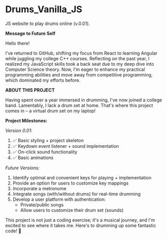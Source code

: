 # Drums_Vanilla_JS
JS website to play drums online (v.0.01).

**Message to Future Self**

Hello there!

I've returned to GitHub, shifting my focus from React to learning Angular while juggling my college C++ courses. Reflecting on the past year, I realized my JavaScript skills took a back seat due to my deep dive into Computer Science theory. Now, I'm eager to enhance my practical programming abilities and move away from competitive programming, which dominated my efforts before.

**ABOUT THIS PROJECT**

Having spent over a year immersed in drumming, I've now joined a college band. Lamentably, I lack a drum set at home. That's where this project comes in – a virtual drum set on my laptop!

**Project Milestones:**
  
*Version 0.01:*
1) ✅ Basic styling + project skeleton
2) ✅ Keydown event listener + sound implementation
3) ✅ On-click sound functionality
4) ✅ Basic animations

*Future Versions:*
1) Identify optimal and convenient keys for playing + implementation
2) Provide an option for users to customize key mappings
3) Incorporate a metronome
4) Integrate songs (with/without drums) for real-time drumming
5) Develop a user platform with authentication:
   - Private/public songs
   - Allow users to customize their drum set (sounds)

This project is not just a coding exercise; it's a musical journey, and I'm excited to see where it takes me. Here's to drumming up some fantastic code! 🥁








